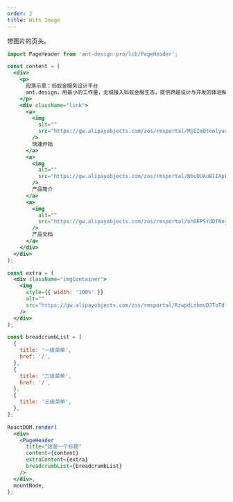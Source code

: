 ```yaml
---
order: 2
title: With Image
---
```


带图片的页头。

```jsx
import PageHeader from 'ant-design-pro/lib/PageHeader';

const content = (
  <div>
    <p>
      段落示意：蚂蚁金服务设计平台
      ant.design，用最小的工作量，无缝接入蚂蚁金服生态，提供跨越设计与开发的体验解决方案。
    </p>
    <div className="link">
      <a>
        <img
          alt=""
          src="https://gw.alipayobjects.com/zos/rmsportal/MjEImQtenlyueSmVEfUD.svg"
        />
        快速开始
      </a>
      <a>
        <img
          alt=""
          src="https://gw.alipayobjects.com/zos/rmsportal/NbuDUAuBlIApFuDvWiND.svg"
        />
        产品简介
      </a>
      <a>
        <img
          alt=""
          src="https://gw.alipayobjects.com/zos/rmsportal/ohOEPSYdDTNnyMbGuyLb.svg"
        />
        产品文档
      </a>
    </div>
  </div>
);

const extra = (
  <div className="imgContainer">
    <img
      style={{ width: '100%' }}
      alt=""
      src="https://gw.alipayobjects.com/zos/rmsportal/RzwpdLnhmvDJToTdfDPe.png"
    />
  </div>
);

const breadcrumbList = [
  {
    title: '一级菜单',
    href: '/',
  },
  {
    title: '二级菜单',
    href: '/',
  },
  {
    title: '三级菜单',
  },
];

ReactDOM.render(
  <div>
    <PageHeader
      title="这是一个标题"
      content={content}
      extraContent={extra}
      breadcrumbList={breadcrumbList}
    />
  </div>,
  mountNode,
);
```

<style>
#scaffold-src-components-PageHeader-demo-image .code-box-demo {
  background: #f2f4f5;
}
#scaffold-src-components-PageHeader-demo-image .imgContainer {
  margin-top: -60px;
  text-align: center;
  width: 195px;
}
#scaffold-src-components-PageHeader-demo-image .link {
	margin-top: 16px;
}
#scaffold-src-components-PageHeader-demo-image .link a {
  margin-right: 32px;
}
#scaffold-src-components-PageHeader-demo-image .link img {
  vertical-align: middle;
  margin-right: 8px;
}
</style>
